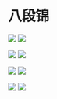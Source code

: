 # 八段锦

![](http://localhost:17001/Projects/Exercise/1.jpg)
![](http://101.37.33.74:7008/Projects/Exercise/1.jpg)

![](http://localhost:17001/Projects/Exercise/2.jpg)
![](http://101.37.33.74:7008/Projects/Exercise/2.jpg)

![](http://localhost:17001/Projects/Exercise/3.jpg)
![](http://101.37.33.74:7008/Projects/Exercise/3.jpg)

![](http://localhost:17001/Projects/Exercise/4.jpg)
![](http://101.37.33.74:7008/Projects/Exercise/4.jpg)
